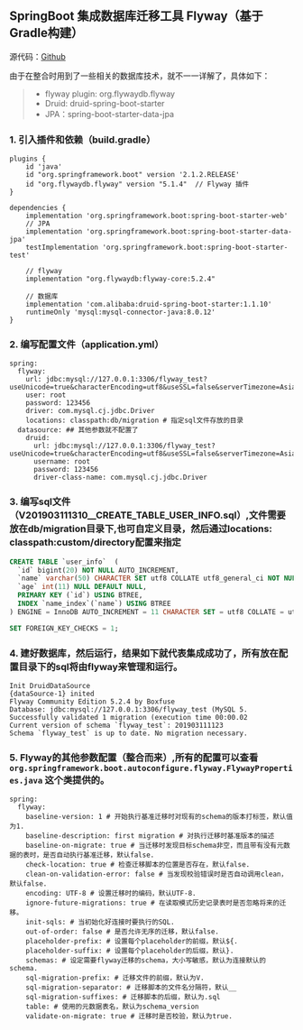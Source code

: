 ## SpringBoot 集成数据库迁移工具 Flyway（基于Gradle构建）

源代码：[Github](https://github.com/mgljava/java-tools)

由于在整合时用到了一些相关的数据库技术，就不一一详解了，具体如下：

> * flyway plugin: org.flywaydb.flyway
> * Druid: druid-spring-boot-starter
> * JPA：spring-boot-starter-data-jpa

### 1. 引入插件和依赖（build.gradle）
```
plugins {
    id 'java'
    id "org.springframework.boot" version '2.1.2.RELEASE'
    id "org.flywaydb.flyway" version "5.1.4"  // Flyway 插件
}

dependencies {
    implementation 'org.springframework.boot:spring-boot-starter-web'
    // JPA
    implementation 'org.springframework.boot:spring-boot-starter-data-jpa'
    testImplementation 'org.springframework.boot:spring-boot-starter-test'
    
    // flyway
    implementation "org.flywaydb:flyway-core:5.2.4"
    
    // 数据库
    implementation 'com.alibaba:druid-spring-boot-starter:1.1.10'
    runtimeOnly 'mysql:mysql-connector-java:8.0.12'
}
```

### 2. 编写配置文件（application.yml）
```
spring:
  flyway:
    url: jdbc:mysql://127.0.0.1:3306/flyway_test?useUnicode=true&characterEncoding=utf8&useSSL=false&serverTimezone=Asia/Shanghai
    user: root
    password: 123456
    driver: com.mysql.cj.jdbc.Driver
    locations: classpath:db/migration # 指定sql文件存放的目录
  datasource: ## 其他参数就不配置了
    druid:
      url: jdbc:mysql://127.0.0.1:3306/flyway_test?useUnicode=true&characterEncoding=utf8&useSSL=false&serverTimezone=Asia/Shanghai
      username: root
      password: 123456
      driver-class-name: com.mysql.cj.jdbc.Driver
```

### 3. 编写sql文件（V201903111310__CREATE_TABLE_USER_INFO.sql）,文件需要放在db/migration目录下,也可自定义目录，然后通过locations: classpath:custom/directory配置来指定
```sql
CREATE TABLE `user_info`  (
  `id` bigint(20) NOT NULL AUTO_INCREMENT,
  `name` varchar(50) CHARACTER SET utf8 COLLATE utf8_general_ci NOT NULL DEFAULT '',
  `age` int(11) NULL DEFAULT NULL,
  PRIMARY KEY (`id`) USING BTREE,
  INDEX `name_index`(`name`) USING BTREE
) ENGINE = InnoDB AUTO_INCREMENT = 11 CHARACTER SET = utf8 COLLATE = utf8_general_ci ROW_FORMAT = Dynamic;

SET FOREIGN_KEY_CHECKS = 1;
```

### 4. 建好数据库，然后运行，结果如下就代表集成成功了，所有放在配置目录下的sql将由flyway来管理和运行。
```
Init DruidDataSource
{dataSource-1} inited
Flyway Community Edition 5.2.4 by Boxfuse
Database: jdbc:mysql://127.0.0.1:3306/flyway_test (MySQL 5.
Successfully validated 1 migration (execution time 00:00.02
Current version of schema `flyway_test`: 201903111123
Schema `flyway_test` is up to date. No migration necessary.
```

### 5. Flyway的其他参数配置（整合而来）,所有的配置可以查看`org.springframework.boot.autoconfigure.flyway.FlywayProperties.java` 这个类提供的。
```
spring:
  flyway:
    baseline-version: 1 # 开始执行基准迁移时对现有的schema的版本打标签，默认值为1.
    baseline-description: first migration # 对执行迁移时基准版本的描述
    baseline-on-migrate: true # 当迁移时发现目标schema非空，而且带有没有元数据的表时，是否自动执行基准迁移，默认false.
    check-location: true # 检查迁移脚本的位置是否存在，默认false.
    clean-on-validation-error: false # 当发现校验错误时是否自动调用clean，默认false.
    encoding: UTF-8 # 设置迁移时的编码，默认UTF-8.
    ignore-future-migrations: true # 在读取模式历史记录表时是否忽略将来的迁移。
    init-sqls: # 当初始化好连接时要执行的SQL.
    out-of-order: false # 是否允许无序的迁移，默认false.
    placeholder-prefix: # 设置每个placeholder的前缀，默认${.
    placeholder-suffix: # 设置每个placeholder的后缀，默认}.
    schemas: # 设定需要flyway迁移的schema，大小写敏感，默认为连接默认的schema.
    sql-migration-prefix: # 迁移文件的前缀，默认为V.
    sql-migration-separator: # 迁移脚本的文件名分隔符，默认__
    sql-migration-suffixes: # 迁移脚本的后缀，默认为.sql
    table: # 使用的元数据表名，默认为schema_version
    validate-on-migrate: true # 迁移时是否校验，默认为true.
```